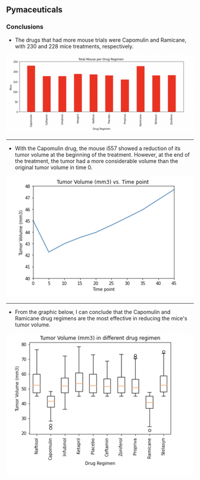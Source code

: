 ## Pymaceuticals

### Conclusions

* The drugs that had more mouse trials were Capomulin and Ramicane, with 230 and 228 mice treatments, respectively.

![](Images/Mouse.png)

---

* With the Capomulin drug, the mouse i557 showed a reduction of its tumor volume at the beginning of the treatment. However, at the end of the treatment, the tumor had a more considerable volume than the original tumor volume in time 0.

![](Images/Linear.png)

---

* From the graphic below, I can conclude that the Capomulin and Ramicane drug regimens are the most effective in reducing the mice's tumor volume.

![](Images/Box.png)

